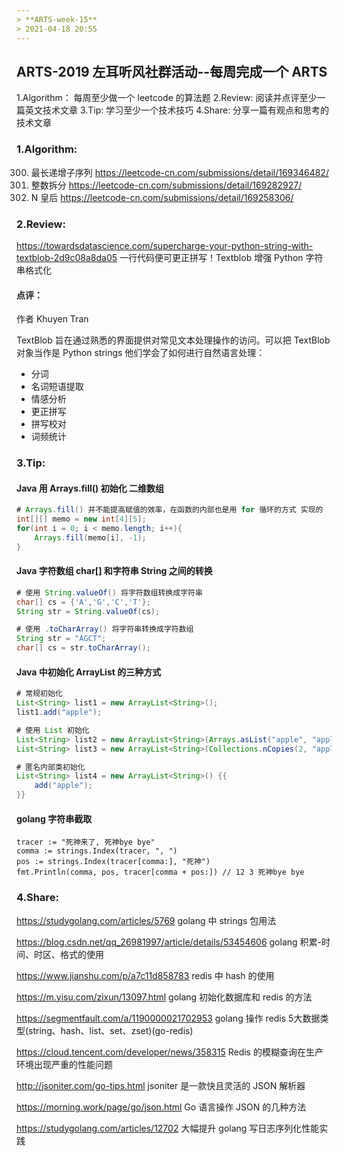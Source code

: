 ```yaml
---
> **ARTS-week-15**
> 2021-04-18 20:55
---
```



## ARTS-2019 左耳听风社群活动--每周完成一个 ARTS
1.Algorithm： 每周至少做一个 leetcode 的算法题
2.Review: 阅读并点评至少一篇英文技术文章
3.Tip: 学习至少一个技术技巧
4.Share: 分享一篇有观点和思考的技术文章

### 1.Algorithm:

300. 最长递增子序列 https://leetcode-cn.com/submissions/detail/169346482/
343. 整数拆分 https://leetcode-cn.com/submissions/detail/169282927/
51. N 皇后 https://leetcode-cn.com/submissions/detail/169258306/

### 2.Review:

https://towardsdatascience.com/supercharge-your-python-string-with-textblob-2d9c08a8da05
一行代码便可更正拼写！Textblob 增强 Python 字符串格式化

#### 点评：

作者 Khuyen Tran

TextBlob 旨在通过熟悉的界面提供对常见文本处理操作的访问。可以把 TextBlob 对象当作是 Python strings 他们学会了如何进行自然语言处理：
- 分词
- 名词短语提取
- 情感分析
- 更正拼写
- 拼写校对
- 词频统计


### 3.Tip:

#### Java 用 Arrays.fill() 初始化 二维数组

```java
# Arrays.fill() 并不能提高赋值的效率，在函数的内部也是用 for 循环的方式 实现的
int[][] memo = new int[4][5];
for(int i = 0; i < memo.length; i++){
	Arrays.fill(memo[i], -1);
}
```

#### Java 字符数组 char[] 和字符串 String 之间的转换

```java
# 使用 String.valueOf() 将字符数组转换成字符串
char[] cs = {'A','G','C','T'};
String str = String.valueOf(cs);

# 使用 .toCharArray() 将字符串转换成字符数组
String str = "AGCT";
char[] cs = str.toCharArray();
```

#### Java 中初始化 ArrayList 的三种方式

```java
# 常规初始化
List<String> list1 = new ArrayList<String>();
list1.add("apple");

# 使用 List 初始化
List<String> list2 = new ArrayList<String>(Arrays.asList("apple", "apple"));
List<String> list3 = new ArrayList<String>(Collections.nCopies(2, "apple"));

# 匿名内部类初始化
List<String> list4 = new ArrayList<String>() {{
	add("apple");
}}
```

#### golang 字符串截取

```golang
tracer := "死神来了, 死神bye bye"
comma := strings.Index(tracer, ", ")
pos := strings.Index(tracer[comma:], "死神")
fmt.Println(comma, pos, tracer[comma + pos:]) // 12 3 死神bye bye
```

### 4.Share:

https://studygolang.com/articles/5769
golang 中 strings 包用法

https://blog.csdn.net/qq_26981997/article/details/53454606
golang 积累-时间、时区、格式的使用

https://www.jianshu.com/p/a7c11d858783
redis 中 hash 的使用

https://m.yisu.com/zixun/13097.html
golang 初始化数据库和 redis 的方法

https://segmentfault.com/a/1190000021702953
golang 操作 redis 5大数据类型(string、hash、list、set、zset)(go-redis)

https://cloud.tencent.com/developer/news/358315
Redis 的模糊查询在生产环境出现严重的性能问题

http://jsoniter.com/go-tips.html
jsoniter 是一款快且灵活的 JSON 解析器

https://morning.work/page/go/json.html
Go 语言操作 JSON 的几种方法

https://studygolang.com/articles/12702
大幅提升 golang 写日志序列化性能实践